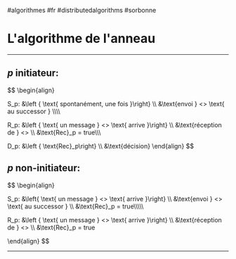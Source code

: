 #algorithmes #fr #distributedalgorithms #sorbonne
# L'algorithme de l'anneau
---

## $p$ initiateur:

$$
\begin{align}

S_p: &\left \{ \text{ spontanément, une fois }\right\} \\\\
&\text{envoi } <> \text{ au successor } \\\\\\\\

R_p: &\left \{ \text{ un message } <> \text{ arrive }\right\} \\\\
&\text{réception de } <> \\\\
&\text{Rec}_p = true\\\\\\

D_p: &\left \{ \text{Rec}_p\right\} \\\\
&\text{décision}
\end{align}
$$

## $p$ non-initiateur:

$$
\begin{align}

S_p: &\left\{ \text{ un message } <> \text{ arrive }\right\} \\\\
&\text{envoi } <> \text{ au successor } \\\\
&\text{Rec}_p = true\\\\\\\\\\

R_p: &\left \{ \text{ un message } <> \text{ arrive }\right\} \\\\
&\text{réception de } <> \\\\
&\text{Rec}_p = true

\end{align}
$$



---



